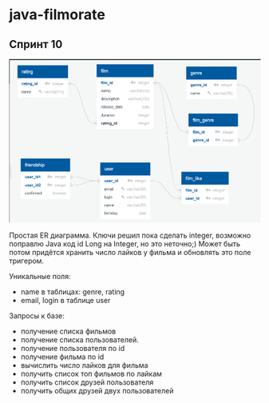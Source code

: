 # java-filmorate
## Спринт 10
![ER-диаграмма](QuickDBD-export.png)

Простая ER диаграмма.
Ключи решил пока сделать integer, возможно поправлю Java код id Long на Integer, но это неточно;)
Может быть потом придётся хранить число лайков у фильма и обновлять это поле тригером.

Уникальные поля:
 - name в таблицах: genre, rating
 - email, login в таблице user
 
Запросы к базе:
 - получение списка фильмов
 - получение списка пользователей.
 - получение пользователя по id
 - получение фильма по id
 - вычислить число лайков для фильма
 - получить список топ фильмов по лайкам
 - получить список друзей пользователя
 - получить общих друзей двух пользователей


